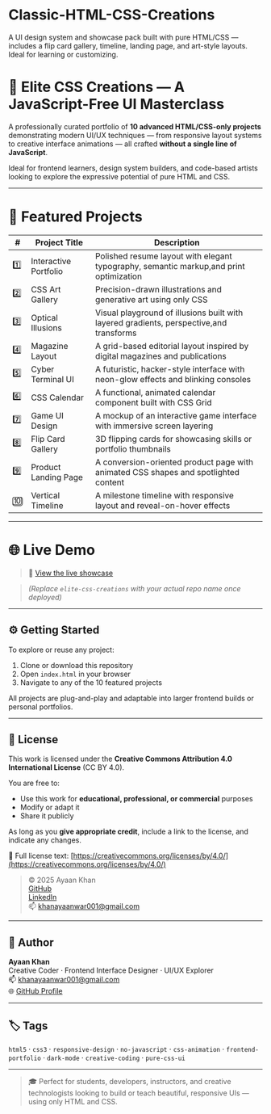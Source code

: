 # Classic-HTML-CSS-Creations
A UI design system and showcase pack built with pure HTML/CSS — includes a flip card gallery, timeline, landing page, and art-style layouts. Ideal for learning or customizing.

# 🎨 Elite CSS Creations — A JavaScript-Free UI Masterclass

A professionally curated portfolio of **10 advanced HTML/CSS-only projects** demonstrating modern UI/UX techniques — from responsive layout systems to creative interface animations — all crafted **without a single line of JavaScript**.

Ideal for frontend learners, design system builders, and code-based artists looking to explore the expressive potential of pure HTML and CSS.

---

# 📂 Featured Projects

| #  | Project Title           | Description |
|----|-------------------------|-------------|
| 1️⃣ | Interactive Portfolio   | Polished resume layout with elegant typography, semantic markup,and print optimization |
| 2️⃣ | CSS Art Gallery         | Precision-drawn illustrations and generative art using only CSS |
| 3️⃣ | Optical Illusions       | Visual playground of illusions built with layered gradients, perspective,and transforms |
| 4️⃣ | Magazine Layout         | A grid-based editorial layout inspired by digital magazines and publications |
| 5️⃣ | Cyber Terminal UI       | A futuristic, hacker-style interface with neon-glow effects and blinking consoles |
| 6️⃣ | CSS Calendar            | A functional, animated calendar component built with CSS Grid |
| 7️⃣ | Game UI Design          | A mockup of an interactive game interface with immersive screen layering |
| 8️⃣ | Flip Card Gallery       | 3D flipping cards for showcasing skills or portfolio thumbnails |
| 9️⃣ | Product Landing Page    | A conversion-oriented product page with animated CSS shapes and spotlighted content |
| 🔟 | Vertical Timeline       | A milestone timeline with responsive layout and reveal-on-hover effects |

---
# 🌐 Live Demo

> 🔗 [View the live showcase](https://itwarrior001.github.io/Classic-HTML-CSS-Creation/)

> _(Replace `elite-css-creations` with your actual repo name once deployed)_

---

## ⚙️ Getting Started

To explore or reuse any project:

1. Clone or download this repository  
2. Open `index.html` in your browser  
3. Navigate to any of the 10 featured projects  

All projects are plug-and-play and adaptable into larger frontend builds or personal portfolios.

---

## 📜 License

This work is licensed under the **Creative Commons Attribution 4.0 International License** (CC BY 4.0).

You are free to:
- Use this work for **educational, professional, or commercial** purposes  
- Modify or adapt it  
- Share it publicly  

As long as you **give appropriate credit**, include a link to the license, and indicate any changes.

🔗 Full license text: [https://creativecommons.org/licenses/by/4.0/](https://creativecommons.org/licenses/by/4.0/)

> © 2025 Ayaan Khan  
> [GitHub](https://github.com/ITwArRiOr001)  
> [LinkedIn](https://www.linkedin.com/me?trk=p_mwlite_feed-secondary_nav)  
> 📫 khanayaanwar001@gmail.com

---

## 👤 Author

**Ayaan Khan**  
Creative Coder · Frontend Interface Designer · UI/UX Explorer  
📫 khanayaanwar001@gmail.com  
🌐 [GitHub Profile](https://github.com/ITwArRiOr001)

---

## 🏷️ Tags

`html5` · `css3` · `responsive-design` · `no-javascript` · `css-animation` · `frontend-portfolio` · `dark-mode` · `creative-coding` · `pure-css-ui`

---

> 🎓 Perfect for students, developers, instructors, and creative technologists looking to build or teach beautiful, responsive UIs — using only HTML and CSS.

